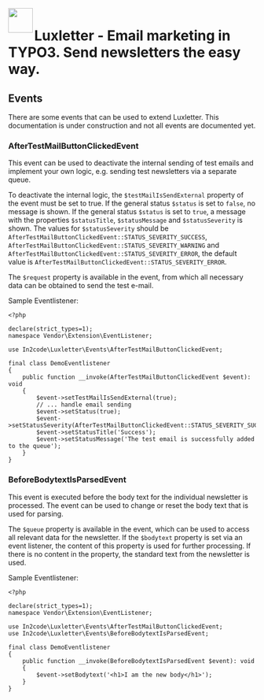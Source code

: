 <img align="left" src="../../Resources/Public/Icons/lux.svg" width="50" />

# Luxletter - Email marketing in TYPO3. Send newsletters the easy way.

## Events

There are some events that can be used to extend Luxletter.
This documentation is under construction and not all events are documented yet.

### AfterTestMailButtonClickedEvent

This event can be used to deactivate the internal sending of test emails and implement your own logic, e.g. sending test newsletters via a separate queue.

To deactivate the internal logic, the `$testMailIsSendExternal` property of the event must be set to true.
If the general status `$status` is set to `false`, no message is shown.
If the general status `$status` is set to `true`, a message with the properties `$statusTitle`, `$statusMessage` and `$statusSeverity` is shown.
The values for `$statusSeverity` should be `AfterTestMailButtonClickedEvent::STATUS_SEVERITY_SUCCESS`, `AfterTestMailButtonClickedEvent::STATUS_SEVERITY_WARNING` and `AfterTestMailButtonClickedEvent::STATUS_SEVERITY_ERROR`, the default value is `AfterTestMailButtonClickedEvent::STATUS_SEVERITY_ERROR`.

The `$request` property is available in the event, from which all necessary data can be obtained to send the test e-mail.

Sample Eventlistener:

```
<?php

declare(strict_types=1);
namespace Vendor\Extension\EventListener;

use In2code\Luxletter\Events\AfterTestMailButtonClickedEvent;

final class DemoEventlistener
{
    public function __invoke(AfterTestMailButtonClickedEvent $event): void
    {
        $event->setTestMailIsSendExternal(true);
        // ... handle email sending
        $event->setStatus(true);
        $event->setStatusSeverity(AfterTestMailButtonClickedEvent::STATUS_SEVERITY_SUCCESS);
        $event->setStatusTitle('Success');
        $event->setStatusMessage('The test email is successfully added to the queue');
    }
}
```

### BeforeBodytextIsParsedEvent

This event is executed before the body text for the individual newsletter is processed. The event can be used to change or reset the body text that is used for parsing.

The `$queue` property is available in the event, which can be used to access all relevant data for the newsletter.
If the `$bodytext` property is set via an event listener, the content of this property is used for further processing. If there is no content in the property, the standard text from the newsletter is used.

Sample Eventlistener:

```
<?php

declare(strict_types=1);
namespace Vendor\Extension\EventListener;

use In2code\Luxletter\Events\AfterTestMailButtonClickedEvent;
use In2code\Luxletter\Events\BeforeBodytextIsParsedEvent;

final class DemoEventlistener
{
    public function __invoke(BeforeBodytextIsParsedEvent $event): void
    {
        $event->setBodytext('<h1>I am the new body</h1>');
    }
}
```
